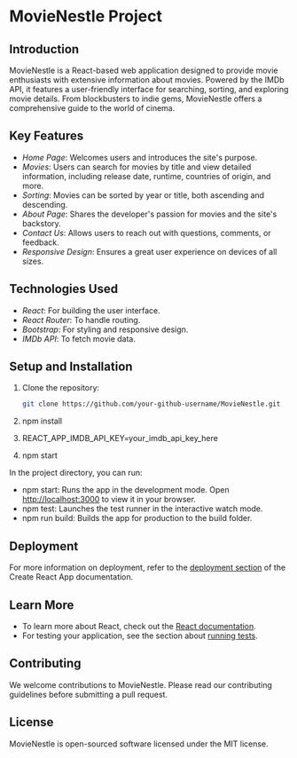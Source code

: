 # MovieNestle Project

## Introduction

MovieNestle is a React-based web application designed to provide movie enthusiasts with extensive information about movies. Powered by the IMDb API, it features a user-friendly interface for searching, sorting, and exploring movie details. From blockbusters to indie gems, MovieNestle offers a comprehensive guide to the world of cinema.

## Key Features

- *Home Page*: Welcomes users and introduces the site's purpose.
- *Movies*: Users can search for movies by title and view detailed information, including release date, runtime, countries of origin, and more.
- *Sorting*: Movies can be sorted by year or title, both ascending and descending.
- *About Page*: Shares the developer's passion for movies and the site's backstory.
- *Contact Us*: Allows users to reach out with questions, comments, or feedback.
- *Responsive Design*: Ensures a great user experience on devices of all sizes.

## Technologies Used

- *React*: For building the user interface.
- *React Router*: To handle routing.
- *Bootstrap*: For styling and responsive design.
- *IMDb API*: To fetch movie data.

## Setup and Installation

1. Clone the repository:
   ```bash
   git clone https://github.com/your-github-username/MovieNestle.git

2. npm install

3. REACT_APP_IMDB_API_KEY=your_imdb_api_key_here

4. npm start

In the project directory, you can run:

- npm start: Runs the app in the development mode. Open [http://localhost:3000](http://localhost:3000) to view it in your browser.
- npm test: Launches the test runner in the interactive watch mode.
- npm run build: Builds the app for production to the build folder.

## Deployment

For more information on deployment, refer to the [deployment section](https://facebook.github.io/create-react-app/docs/deployment) of the Create React App documentation.

## Learn More

- To learn more about React, check out the [React documentation](https://reactjs.org/).
- For testing your application, see the section about [running tests](https://facebook.github.io/create-react-app/docs/running-tests).

## Contributing

We welcome contributions to MovieNestle. Please read our contributing guidelines before submitting a pull request.

## License

MovieNestle is open-sourced software licensed under the MIT license.
